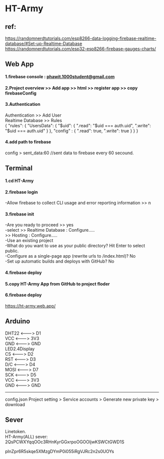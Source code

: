 # HT-Army
## ref:  
https://randomnerdtutorials.com/esp8266-data-logging-firebase-realtime-database/#Set-up-Realtime-Database  
https://randomnerdtutorials.com/esp32-esp8266-firebase-gauges-charts/  
 

## Web App  
#### 1.firebase console : phawit.1000student@gmail.com
#### 2.Project overview >> Add app >> html >> register app >> copy firebaseConfig  
#### 3.Authentication  
Authentication >> Add User  
Realtime Database >> Rules  
{
  "rules": {
    "UsersData": {
      "$uid": {
        ".read": "$uid === auth.uid",
        ".write": "$uid === auth.uid"
      }
    },
    "config" : {
      ".read": true,
    	".write": true
    }
  }
}  
#### 4.add path to firebase
config > sent_data:60             //sent data to firebase every 60 secound. 

## Terminal  
#### 1.cd HT-Army  
#### 2.firebase login  
-Allow firebase to collect CLI usage and error reporting information >> n  

#### 3.firebase init  
-Are you ready to proceed >> yes  
-select >> Realtime Database : Configure.....  
        >> Hosting : Configure.....  
-Use an existing project  
-What do you want to use as your public directory? Hit Enter to select public.  
-Configure as a single-page app (rewrite urls to /index.html)? No  
-Set up automatic builds and deploys with GitHub? No  

#### 4.firebase deploy  

#### 5.copy HT-Army App from GitHub to project floder  
#### 6.firebase deploy  

https://ht-army.web.app/  

## Arduino  
DHT22 <---> D1  
VCC <---> 3V3  
GND <---> GND  
LED2.4Display  
CS <---> D2  
RST <---> D3  
D/C <---> D4  
MOSI <---> D7  
SCK <---> D5  
VCC <---> 3V3  
GND <---> GND  

-----------------------

config.json
Project setting > Service accounts > Generate new private key > download

## Sever
Linetoken.  
HT-Army(ALL) sever: 2QsPCWXYqqOOc3RHnKyrGGxrpoOGOOIjwKSWCtGWD1S  

pInZpr6R5skqe5XMzgDYmP0i055iRgVJRc2n2s0UOYs

